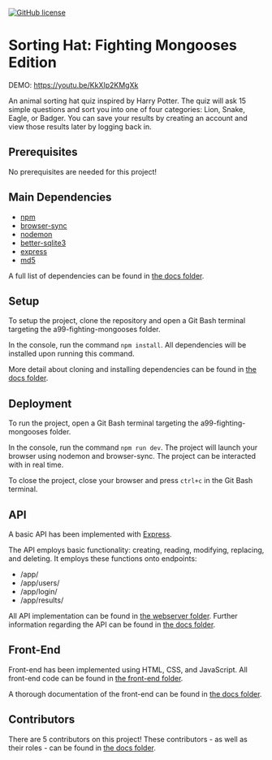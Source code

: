[![GitHub license](https://img.shields.io/badge/license-GPL-green.svg?style=flat-square)](./LICENSE)

# Sorting Hat: Fighting Mongooses Edition

DEMO: https://youtu.be/KkXIp2KMgXk

An animal sorting hat quiz inspired by Harry Potter. The quiz will ask 15 simple questions and sort you into one of four categories: Lion, Snake, Eagle, or Badger.
You can save your results by creating an account and view those results later by logging back in.

## Prerequisites

No prerequisites are needed for this project!

## Main Dependencies

- [npm](https://www.npmjs.com/)
- [browser-sync](https://browsersync.io/)
- [nodemon](https://www.npmjs.com/package/nodemon)
- [better-sqlite3](https://www.npmjs.com/package/better-sqlite3)
- [express](https://expressjs.com/)
- [md5](https://www.npmjs.com/package/md5)

A full list of dependencies can be found in [the docs folder](docs/doc.txt).

## Setup

To setup the project, clone the repository and open a Git Bash terminal targeting the a99-fighting-mongooses folder.

In the console, run the command `npm install`. All dependencies will be installed upon running this command.

More detail about cloning and installing dependencies can be found in [the docs folder](docs/doc.txt).

## Deployment

To run the project, open a Git Bash terminal targeting the a99-fighting-mongooses folder.

In the console, run the command `npm run dev`. The project will launch your browser using nodemon and browser-sync.
The project can be interacted with in real time.

To close the project, close your browser and press `ctrl+c` in the Git Bash terminal.

## API

A basic API has been implemented with [Express](https://expressjs.com/).

The API employs basic functionality: creating, reading, modifying, replacing, and deleting. It employs these functions onto endpoints:
- /app/
- /app/users/
- /app/login/
- /app/results/

All API implementation can be found in [the webserver folder](./webserver). Further information regarding the API can be found in [the docs folder](docs/doc.txt).

## Front-End

Front-end has been implemented using HTML, CSS, and JavaScript. All front-end code can be found in [the front-end folder](./front-end).

A thorough documentation of the front-end can be found in [the docs folder](docs/doc.txt).

## Contributors

There are 5 contributors on this project! These contributors - as well as their roles - can be found in [the docs folder](docs/doc.txt).
